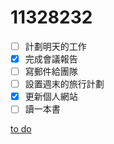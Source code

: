 # 11328232

- [ ] 計劃明天的工作
- [x] 完成會議報告
- [ ] 寫郵件給團隊
- [ ] 設置週末的旅行計劃
- [x] 更新個人網站
- [ ] 讀一本書

[to do](todo.md)